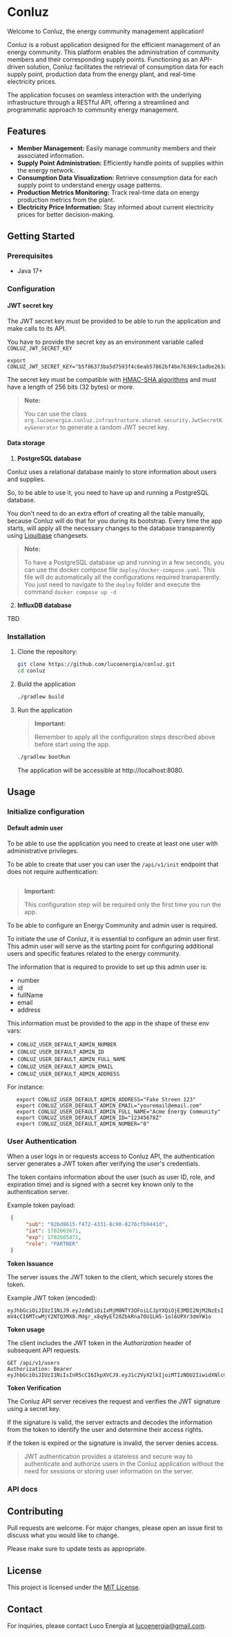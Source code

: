 # Conluz

Welcome to Conluz, the energy community management application!

Conluz is a robust application designed for the efficient management of an energy community. This platform enables the administration of community members and their corresponding supply points. Functioning as an API-driven solution, Conluz facilitates the retrieval of consumption data for each supply point, production data from the energy plant, and real-time electricity prices.

The application focuses on seamless interaction with the underlying infrastructure through a RESTful API, offering a streamlined and programmatic approach to community energy management.

## Features

- **Member Management:** Easily manage community members and their associated information.
- **Supply Point Administration:** Efficiently handle points of supplies within the energy network.
- **Consumption Data Visualization:** Retrieve consumption data for each supply point to understand energy usage patterns.
- **Production Metrics Monitoring:** Track real-time data on energy production metrics from the plant.
- **Electricity Price Information:** Stay informed about current electricity prices for better decision-making.

## Getting Started

### Prerequisites

- Java 17+

### Configuration

#### JWT secret key

   The JWT secret key must be provided to be able to run the application and make calls to its API.

   You have to provide the secret key as an environment variable called `CONLUZ_JWT_SECRET_KEY`

   ```
   export CONLUZ_JWT_SECRET_KEY="b5f86373ba5d7593f4c6eab57862bf4be76369c1adbe263ae2d50ddae40b8ca2"
   ```

   The secret key must be compatible with [HMAC-SHA algorithms](https://datatracker.ietf.org/doc/html/rfc7518#section-3.2) and must have a length of 256 bits (32 bytes) or more.

   > **Note:**
   >
   > You can use the class `org.lucoenergia.conluz.infrastructure.shared.security.JwtSecretKeyGenerator` to generate a random JWT secret key.

#### Data storage
1. **PostgreSQL database**

Conluz uses a relational database mainly to store information about users and supplies.

So, to be able to use it, you need to have up and running a PostgreSQL database. 

You don't need to do an extra effort of creating all the table manually, because Conluz will do that for you during its bootstrap. Every time the app starts, will apply all the necessary changes to the database transparently using [Liquibase](https://www.liquibase.org/) changesets.

> **Note:**
>
> To have a PostgreSQL database up and running in a few seconds, you can use the docker compose file `deploy/docker-compose.yaml`. This file will do automatically all the configurations required transparently.
> You just need to navigate to the `deploy` folder and execute the command `docker compose up -d`

2. **InfluxDB database**

TBD

### Installation

1. Clone the repository:

   ```bash
   git clone https://github.com/lucoenergia/conluz.git
   cd conluz
   ```

2. Build the application

    ```bash
   ./gradlew build
    ```
   
3. Run the application
   
   > **Important:**
   > 
   > Remember to apply all the configuration steps described above before start using the app.

    ```bash
   ./gradlew bootRun
    ```

    The application will be accessible at http://localhost:8080.


## Usage

### Initialize configuration

#### Default admin user

To be able to use the application you need to create at least one user with administrative privileges.

To be able to create that user you can user the `/api/v1/init` endpoint that does not require authentication:

```shell

```



> **Important:**
>
> This configuration step will be required only the first time you run the app.


To be able to configure an Energy Community and admin user is required.

To initiate the use of Conluz, it is essential to configure an admin user first. This admin user will serve as the starting point for configuring additional users and specific features related to the energy community.

The information that is required to provide to set up this admin user is:
- number
- id
- fullName
- email
- address

This information must be provided to the app in the shape of these env vars:
- `CONLUZ_USER_DEFAULT_ADMIN_NUMBER`
- `CONLUZ_USER_DEFAULT_ADMIN_ID`
- `CONLUZ_USER_DEFAULT_ADMIN_FULL_NAME`
- `CONLUZ_USER_DEFAULT_ADMIN_EMAIL`
- `CONLUZ_USER_DEFAULT_ADMIN_ADDRESS`

For instance:

```
   export CONLUZ_USER_DEFAULT_ADMIN_ADDRESS="Fake Streen 123"
   export CONLUZ_USER_DEFAULT_ADMIN_EMAIL="youremail@email.com"
   export CONLUZ_USER_DEFAULT_ADMIN_FULL_NAME="Acme Energy Community"
   export CONLUZ_USER_DEFAULT_ADMIN_ID="12345678Z"
   export CONLUZ_USER_DEFAULT_ADMIN_NUMBER="0"
```

### User Authentication

   When a user logs in or requests access to Conluz API, the authentication server generates a JWT token after verifying the user's credentials.

   The token contains information about the user (such as user ID, role, and expiration time) and is signed with a secret key known only to the authentication server.

   Example token payload:
   ```json
    {
         "sub": "92bd8615-f472-4331-8c90-8276cfb9441d",
         "iat": 1702663671,
         "exp": 1702665471,
         "role": "PARTNER"
    }
   ```

**Token Issuance**

   The server issues the JWT token to the client, which securely stores the token.

   Example JWT token (encoded):

   ```eyJhbGciOiJIUzI1NiJ9.eyJzdWIiOiIxMjM0NTY3OFoiLCJpYXQiOjE3MDI2NjM2NzEsImV4cCI6MTcwMjY2NTQ3MX0.Mdgr_x8q9yEf20ZbkRna7OU1LH5-1ol6UPXr3dmYW1o```

**Token usage**

   The client includes the JWT token in the _Authorization_ header of subsequent API requests.

   ```
   GET /api/v1/users
   Authorization: Bearer eyJhbGciOiJIUzI1NiIsInR5cCI6IkpXVCJ9.eyJ1c2VyX2lkIjoiMTIzNDU2IiwidXNlcm5hbWUiOiJleGFtcGxlX3VzZXIiLCJyb2xlIjoiYWRtaW4iLCJleHAiOjE2NzI1MzExOTl9.TI6nlzA1J7WV2rZq2ZC1U4FiG7YXYp3JO0_TPKKmWNE
   ```

**Token Verification**

   The Conluz API server receives the request and verifies the JWT signature using a secret key.

   If the signature is valid, the server extracts and decodes the information from the token to identify the user and determine their access rights.

   If the token is expired or the signature is invalid, the server denies access.

> JWT authentication provides a stateless and secure way to authenticate and authorize users in the Conluz application without the need for sessions or storing user information on the server.

### API docs



## Contributing

Pull requests are welcome. For major changes, please open an issue first
to discuss what you would like to change.

Please make sure to update tests as appropriate.

## License

This project is licensed under the [MIT License](https://choosealicense.com/licenses/mit/).

## Contact

For inquiries, please contact Luco Energía at [lucoenergia@gmail.com]().